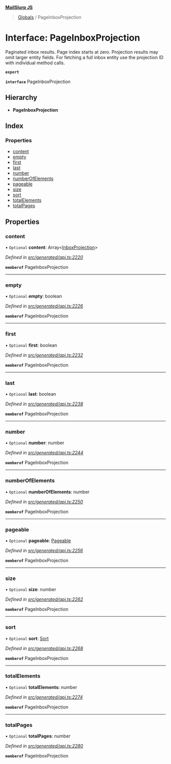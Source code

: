 **[MailSlurp JS](../README.md)**

> [Globals](../README.md) / PageInboxProjection

# Interface: PageInboxProjection

Paginated inbox results. Page index starts at zero. Projection results may omit larger entity fields. For fetching a full inbox entity use the projection ID with individual method calls.

**`export`** 

**`interface`** PageInboxProjection

## Hierarchy

* **PageInboxProjection**

## Index

### Properties

* [content](pageinboxprojection.md#content)
* [empty](pageinboxprojection.md#empty)
* [first](pageinboxprojection.md#first)
* [last](pageinboxprojection.md#last)
* [number](pageinboxprojection.md#number)
* [numberOfElements](pageinboxprojection.md#numberofelements)
* [pageable](pageinboxprojection.md#pageable)
* [size](pageinboxprojection.md#size)
* [sort](pageinboxprojection.md#sort)
* [totalElements](pageinboxprojection.md#totalelements)
* [totalPages](pageinboxprojection.md#totalpages)

## Properties

### content

• `Optional` **content**: Array\<[InboxProjection](inboxprojection.md)>

*Defined in [src/generated/api.ts:2220](https://github.com/mailslurp/mailslurp-client/blob/8726614/src/generated/api.ts#L2220)*

**`memberof`** PageInboxProjection

___

### empty

• `Optional` **empty**: boolean

*Defined in [src/generated/api.ts:2226](https://github.com/mailslurp/mailslurp-client/blob/8726614/src/generated/api.ts#L2226)*

**`memberof`** PageInboxProjection

___

### first

• `Optional` **first**: boolean

*Defined in [src/generated/api.ts:2232](https://github.com/mailslurp/mailslurp-client/blob/8726614/src/generated/api.ts#L2232)*

**`memberof`** PageInboxProjection

___

### last

• `Optional` **last**: boolean

*Defined in [src/generated/api.ts:2238](https://github.com/mailslurp/mailslurp-client/blob/8726614/src/generated/api.ts#L2238)*

**`memberof`** PageInboxProjection

___

### number

• `Optional` **number**: number

*Defined in [src/generated/api.ts:2244](https://github.com/mailslurp/mailslurp-client/blob/8726614/src/generated/api.ts#L2244)*

**`memberof`** PageInboxProjection

___

### numberOfElements

• `Optional` **numberOfElements**: number

*Defined in [src/generated/api.ts:2250](https://github.com/mailslurp/mailslurp-client/blob/8726614/src/generated/api.ts#L2250)*

**`memberof`** PageInboxProjection

___

### pageable

• `Optional` **pageable**: [Pageable](pageable.md)

*Defined in [src/generated/api.ts:2256](https://github.com/mailslurp/mailslurp-client/blob/8726614/src/generated/api.ts#L2256)*

**`memberof`** PageInboxProjection

___

### size

• `Optional` **size**: number

*Defined in [src/generated/api.ts:2262](https://github.com/mailslurp/mailslurp-client/blob/8726614/src/generated/api.ts#L2262)*

**`memberof`** PageInboxProjection

___

### sort

• `Optional` **sort**: [Sort](sort.md)

*Defined in [src/generated/api.ts:2268](https://github.com/mailslurp/mailslurp-client/blob/8726614/src/generated/api.ts#L2268)*

**`memberof`** PageInboxProjection

___

### totalElements

• `Optional` **totalElements**: number

*Defined in [src/generated/api.ts:2274](https://github.com/mailslurp/mailslurp-client/blob/8726614/src/generated/api.ts#L2274)*

**`memberof`** PageInboxProjection

___

### totalPages

• `Optional` **totalPages**: number

*Defined in [src/generated/api.ts:2280](https://github.com/mailslurp/mailslurp-client/blob/8726614/src/generated/api.ts#L2280)*

**`memberof`** PageInboxProjection
